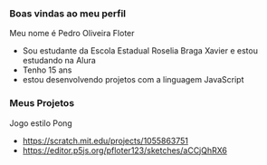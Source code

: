 ### Boas vindas ao meu perfil

Meu nome é Pedro Oliveira Floter 
  - Sou estudante da Escola Estadual Roselia Braga Xavier e estou estudando na Alura
  - Tenho 15 ans
  - estou desenvolvendo projetos com a  linguagem JavaScript

### Meus Projetos
   Jogo estilo Pong
  - https://scratch.mit.edu/projects/1055863751
  - https://editor.p5js.org/pfloter123/sketches/aCCjQhRX6
